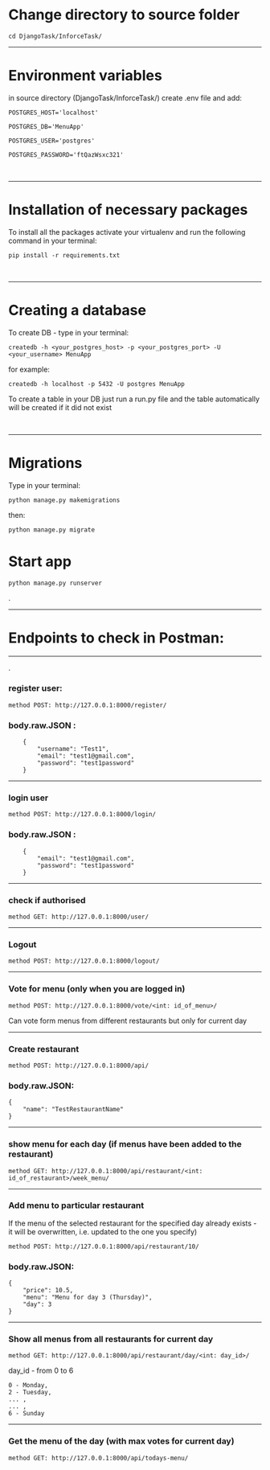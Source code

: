 # Change directory to source folder

    cd DjangoTask/InforceTask/
___
# Environment variables

in source directory (DjangoTask/InforceTask/) create .env file and add:

    POSTGRES_HOST='localhost'

    POSTGRES_DB='MenuApp'

    POSTGRES_USER='postgres'

    POSTGRES_PASSWORD='ftQazWsxc321'

<br>

___
# Installation of necessary packages


To install all the packages activate your virtualenv and run the following command in your terminal:
    
    pip install -r requirements.txt

<br>

---
# Creating a database

To create DB - type in your terminal:

    createdb -h <your_postgres_host> -p <your_postgres_port> -U <your_username> MenuApp

for example:

    createdb -h localhost -p 5432 -U postgres MenuApp

To create a table in your DB just run a run.py file and the table automatically will be created if it did not exist

<br>

___

# Migrations

Type in your terminal:

    python manage.py makemigrations

then:
    
    python manage.py migrate


# Start app

    python manage.py runserver

.

___

# Endpoints to check in Postman:

___
.

### register user: 

    method POST: http://127.0.0.1:8000/register/
    
### body.raw.JSON :

        {
            "username": "Test1",
            "email": "test1@gmail.com",
            "password": "test1password" 
        }
---
### login user

    method POST: http://127.0.0.1:8000/login/

### body.raw.JSON :

        {
            "email": "test1@gmail.com",
            "password": "test1password"
        }

___

### check if authorised

    method GET: http://127.0.0.1:8000/user/
 ___
### Logout

    method POST: http://127.0.0.1:8000/logout/
___
### Vote for menu (only when you are logged in)

    method POST: http://127.0.0.1:8000/vote/<int: id_of_menu>/

Can vote form menus from different restaurants but only for current day
___

### Create restaurant

    method POST: http://127.0.0.1:8000/api/

### body.raw.JSON:

    {
        "name": "TestRestaurantName"
    }
___

### show menu for each day (if menus have been added to the restaurant)

    method GET: http://127.0.0.1:8000/api/restaurant/<int: id_of_restaurant>/week_menu/
___

### Add menu to particular restaurant 

If the menu of the selected restaurant for the specified day already exists - it will be overwritten, i.e. updated to the one you specify)

    method POST: http://127.0.0.1:8000/api/restaurant/10/

### body.raw.JSON:

    {
        "price": 10.5,
        "menu": "Menu for day 3 (Thursday)",
        "day": 3
    }
___
### Show all menus from all restaurants for current day

    method GET: http://127.0.0.1:8000/api/restaurant/day/<int: day_id>/

day_id - from 0 to 6 

    0 - Monday,
    2 - Tuesday,
    ... ,
    ... ,
    6 - Sunday

___
### Get the menu of the day (with max votes for current day)

    method GET: http://127.0.0.1:8000/api/todays-menu/